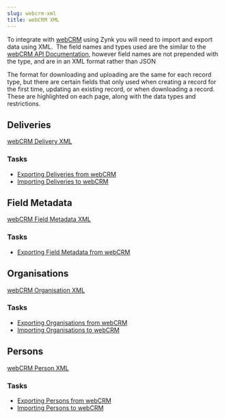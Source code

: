 ```yaml
---
slug: webcrm-xml
title: webCRM XML
---
```


To integrate with [webCRM](webcrm) using Zynk you will need to import and export data using XML.  The field names and types used are the similar to the [webCRM API Documentation](https://api.webcrm.com/documentation/), however field names are not prepended with the type, and are in an XML format rather than JSON 

The format for downloading and uploading are the same for each record type, but there are certain fields that only used when creating a record for the first time, updating an existing record, or when downloading a record.  These are highlighted on each page, along with the data types and restrictions.

## Deliveries
[webCRM Delivery XML](webcrm-delivery-xml)  

### Tasks
 * [Exporting Deliveries from webCRM](exporting-deliveries-from-webcrm)
 * [Importing Deliveries to webCRM](importing-deliveries-to-webcrm)

## Field Metadata
[webCRM Field Metadata XML](webcrm-field-metadata-xml)  

### Tasks
 * [Exporting Field Metadata from webCRM](exporting-field-metadata-from-webcrm)

## Organisations
[webCRM Organisation XML](webcrm-organisation-xml)  

### Tasks
 * [Exporting Organisations from webCRM](exporting-organisations-from-webcrm)
 * [Importing Organisations to webCRM](importing-organisations-to-webcrm)

## Persons
[webCRM Person XML](webcrm-person-xml)  

### Tasks
 * [Exporting Persons from webCRM](exporting-persons-from-webcrm)
 * [Importing Persons to webCRM](importing-persons-to-webcrm)